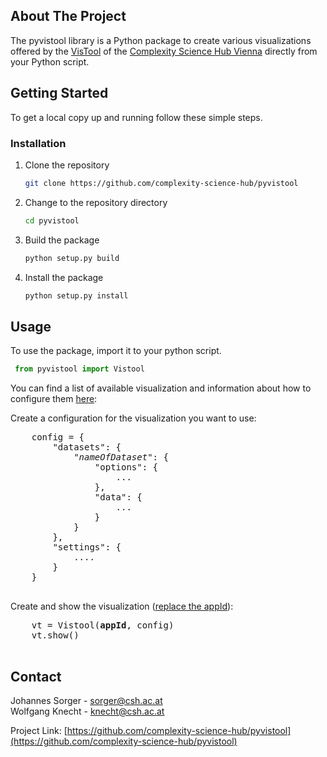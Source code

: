 <!-- ABOUT THE PROJECT -->
## About The Project

The pyvistool library is a Python package to create various visualizations offered by the [VisTool](https://vis.csh.ac.at/vistool) of the [Complexity Science Hub Vienna](https://www.csh.ac.at) directly from your Python script.

<!-- GETTING STARTED -->
## Getting Started

To get a local copy up and running follow these simple steps.

### Installation

1. Clone the repository
   ```sh
   git clone https://github.com/complexity-science-hub/pyvistool
   ```
1. Change to the repository directory
   ```sh
   cd pyvistool
   ```
1. Build the package
   ```sh
   python setup.py build
   ```
1. Install the package
   ```sh
   python setup.py install
   ```

<!-- USAGE EXAMPLES -->
## Usage

To use the package, import it to your python script.

   ```py
    from pyvistool import Vistool
   ```

You can find a list of available visualization and information about how to configure them [here](readme/apps.md):

Create a configuration for the visualization you want to use:

   <pre>
    config = {
        "datasets": {
            "<i>nameOfDataset</i>": {
                "options": {
                    ...
                },
                "data": {
                    ...
                }
            }
        },
        "settings": {
            ....
        }
    }
   </pre>
Create and show the visualization ([replace the appId](readme/apps.md)):

   <pre>
    vt = Vistool(<b>appId</b>, config)
    vt.show()
   </pre>

<!-- LICENSE -->
<!-- ## License

Distributed under the MIT License. See `LICENSE.txt` for more information. -->

<!-- CONTACT -->
## Contact

Johannes Sorger - sorger@csh.ac.at<br>
Wolfgang Knecht - knecht@csh.ac.at

Project Link: [https://github.com/complexity-science-hub/pyvistool](https://github.com/complexity-science-hub/pyvistool)
